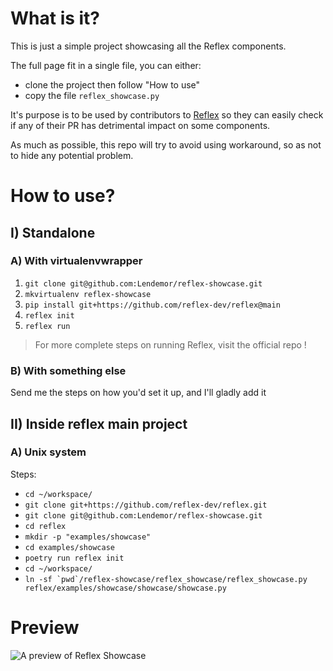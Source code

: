 # What is it?

This is just a simple project showcasing all the Reflex components.

The full page fit in a single file, you can either:
- clone the project then follow "How to use"
- copy the file `reflex_showcase.py`


It's purpose is to be used by contributors to [Reflex](https://github.com/reflex-dev/reflex) so they can easily check if any of their PR has detrimental impact on some components.

As much as possible, this repo will try to avoid using workaround, so as not to hide any potential problem.

# How to use?

## I) Standalone

### A) With virtualenvwrapper

1. `git clone git@github.com:Lendemor/reflex-showcase.git`
1. `mkvirtualenv reflex-showcase`
2. `pip install git+https://github.com/reflex-dev/reflex@main`
4. `reflex init`
5. `reflex run`

> For more complete steps on running Reflex, visit the official repo !

### B) With something else

Send me the steps on how you'd set it up, and I'll gladly add it

## II) Inside reflex main project
### A) Unix system

Steps:
- `cd ~/workspace/`
- `git clone git+https://github.com/reflex-dev/reflex.git`
- `git clone git@github.com:Lendemor/reflex-showcase.git`
- `cd reflex`
- `mkdir -p "examples/showcase"`
- `cd examples/showcase`
- `poetry run reflex init`
- `cd ~/workspace/`
- ```ln -sf `pwd`/reflex-showcase/reflex_showcase/reflex_showcase.py reflex/examples/showcase/showcase/showcase.py```

# Preview

![A preview of Reflex Showcase](https://github.com/Lendemor/reflex-showcase/raw/master/preview.png)
